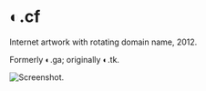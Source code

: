 # ◐.cf

Internet artwork with rotating domain name, 2012.

Formerly ◐.ga; originally ◐.tk.

![Screenshot.](https://netplasticism.com/images/screenshot-1024x768-194.jpg)